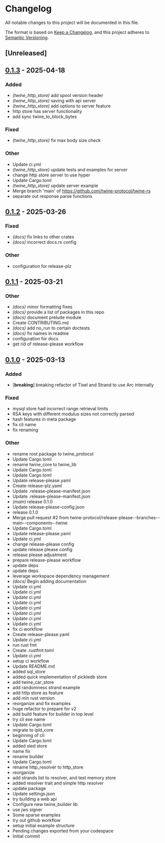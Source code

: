 # Changelog

All notable changes to this project will be documented in this file.

The format is based on [Keep a Changelog](https://keepachangelog.com/en/1.0.0/),
and this project adheres to [Semantic Versioning](https://semver.org/spec/v2.0.0.html).

## [Unreleased]

## [0.1.3](https://github.com/twine-protocol/twine-rs/compare/twine_protocol-v0.1.2...twine_protocol-v0.1.3) - 2025-04-18

### Added

- *(twine_http_store)* add spool version header
- *(twine_http_store)* saving with api server
- *(twine_http_store)* add options to server feature
- http store has server functionality
- add sync twine_to_block_bytes

### Fixed

- *(twine_http_store)* fix max body size check

### Other

- Update ci.yml
- *(twine_http_store)* update tests and examples for server
- change http store server to use hyper
- Update Cargo.toml
- *(twine_http_store)* update server example
- Merge branch 'main' of https://github.com/twine-protocol/twine-rs
- separate out response parse functions

## [0.1.2](https://github.com/twine-protocol/twine-rs/compare/twine_protocol-v0.1.1...twine_protocol-v0.1.2) - 2025-03-26

### Fixed

- *(docs)* fix links to other crates
- *(docs)* incorrect docs.rs config

### Other

- configuration for release-plz

## [0.1.1](https://github.com/twine-protocol/twine-rs/compare/twine_protocol-v0.1.0...twine_protocol-v0.1.1) - 2025-03-21

### Other

- *(docs)* minor formatting fixes
- *(docs)* provide a list of packages in this repo
- *(docs)* document prelude module
- Create CONTRIBUTING.md
- *(docs)* add no_run to certain doctests
- *(docs)* fix names in readme
- configuration for docs
- get rid of release-please workflow

## [0.1.0](https://github.com/twine-protocol/twine-rs/releases/tag/twine_protocol-v0.1.0) - 2025-03-13

### Added

- [**breaking**] breaking refactor of Tixel and Strand to use Arc internally

### Fixed

- mysql store had incorrect range retrieval limits
- RSA keys with different modulus sizes not correctly parsed
- hash features in meta package
- fix cli name
- fix renaming

### Other

- rename root package to twine_protocol
- Update Cargo.toml
- rename twine_core to twine_lib
- Update Cargo.toml
- Update Cargo.toml
- Update release-please.yaml
- Create release-plz.yaml
- Update .release-please-manifest.json
- Update .release-please-manifest.json
- *(main)* release 0.1.0
- Update release-please-config.json
- release 0.1.0
- Merge pull request #2 from twine-protocol/release-please--branches--main--components--twine
- Update Cargo.toml
- Update release-please.yaml
- Update ci.yml
- change release-please config
- update release please config
- release please adjustment
- prepare release-please workflow
- update deps
- update deps
- leverage workspace dependency management
- *(docs)* Begin adding documentation
- Update ci.yml
- Update ci.yml
- Update ci.yml
- Update ci.yml
- Update ci.yml
- Update ci.yml
- Update ci.yml
- Update ci.yml
- fix ci workflow
- Create release-please.yaml
- Update ci.yml
- run rust fmt
- Create .rustfmt.toml
- Update ci.yml
- setup ci workflow
- Update README.md
- added sql_store
- added quick implementation of pickledb store
- add twine_car_store
- add randomness strand example
- add http store as feature
- add min rust version
- reorganize and fix examples
- huge refactor to prepare for v2
- add build feature for builder in top level
- try cli exe name
- Update Cargo.toml
- migrate to ipld_core
- beginning of cli
- Update Cargo.toml
- added sled store
- name fix
- rename builder
- Update Cargo.toml
- rename http_resolver to http_store
- reorganize
- add strands list to resolver, and test memory store
- added resolver trait and simple http resolver
- update package
- Update settings.json
- try building a web api
- Configure new twine_builder lib
- use jws signer
- Some sparse examples
- try out github workflow
- setup initial example structure
- Pending changes exported from your codespace
- Initial commit
